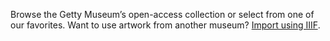 Browse the Getty Museum’s open-access collection or select from one of our favorites. Want to use artwork from another museum? [Import using IIIF](#).


